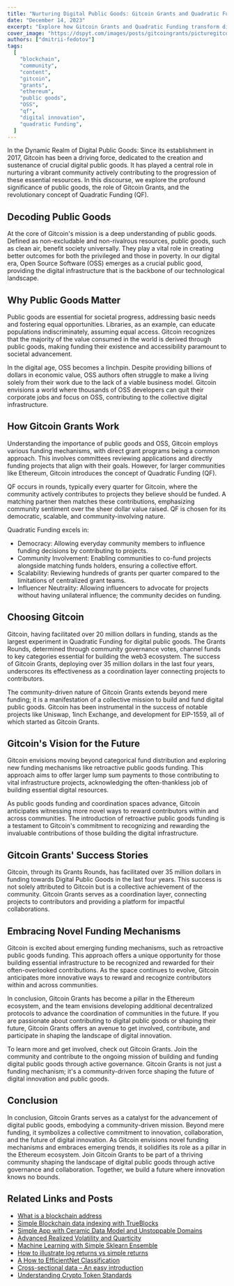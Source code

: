 ```yaml
---
title: "Nurturing Digital Public Goods: Gitcoin Grants and Quadratic Funding"
date: "December 14, 2023"
excerpt: "Explore how Gitcoin Grants and Quadratic Funding transform digital public goods. Discover how Gitcoin empowers communities to collaboratively fund and build."
cover_image: "https://dspyt.com/images/posts/gitcoingrants/picturegitcoin.webp"
authors: ["dmitrii-fedotov"]
tags:
  [
    "blockchain",
    "community",
    "content",
    "gitcoin",
    "grants",
    "ethereum",
    "public goods",
    "OSS",
    "qf",
    "digital innovation",
    "quadratic Funding",
  ]
---
```


In the Dynamic Realm of Digital Public Goods:
Since its establishment in 2017, Gitcoin has been a driving force, dedicated to the creation and sustenance of crucial digital public goods. It has played a central role in nurturing a vibrant community actively contributing to the progression of these essential resources. In this discourse, we explore the profound significance of public goods, the role of Gitcoin Grants, and the revolutionary concept of Quadratic Funding (QF).

## Decoding Public Goods

At the core of Gitcoin's mission is a deep understanding of public goods. Defined as non-excludable and non-rivalrous resources, public goods, such as clean air, benefit society universally. They play a vital role in creating better outcomes for both the privileged and those in poverty. In our digital era, Open Source Software (OSS) emerges as a crucial public good, providing the digital infrastructure that is the backbone of our technological landscape.

## Why Public Goods Matter

Public goods are essential for societal progress, addressing basic needs and fostering equal opportunities. Libraries, as an example, can educate populations indiscriminately, assuming equal access. Gitcoin recognizes that the majority of the value consumed in the world is derived through public goods, making funding their existence and accessibility paramount to societal advancement.

In the digital age, OSS becomes a linchpin. Despite providing billions of dollars in economic value, OSS authors often struggle to make a living solely from their work due to the lack of a viable business model. Gitcoin envisions a world where thousands of OSS developers can quit their corporate jobs and focus on OSS, contributing to the collective digital infrastructure.

## How Gitcoin Grants Work

Understanding the importance of public goods and OSS, Gitcoin employs various funding mechanisms, with direct grant programs being a common approach. This involves committees reviewing applications and directly funding projects that align with their goals. However, for larger communities like Ethereum, Gitcoin introduces the concept of Quadratic Funding (QF).

QF occurs in rounds, typically every quarter for Gitcoin, where the community actively contributes to projects they believe should be funded. A matching partner then matches these contributions, emphasizing community sentiment over the sheer dollar value raised. QF is chosen for its democratic, scalable, and community-involving nature.

Quadratic Funding excels in:

- Democracy: Allowing everyday community members to influence funding decisions by contributing to projects.
- Community Involvement: Enabling communities to co-fund projects alongside matching funds holders, ensuring a collective effort.
- Scalability: Reviewing hundreds of grants per quarter compared to the limitations of centralized grant teams.
- Influencer Neutrality: Allowing influencers to advocate for projects without having unilateral influence; the community decides on funding.

## Choosing Gitcoin

Gitcoin, having facilitated over 20 million dollars in funding, stands as the largest experiment in Quadratic Funding for digital public goods. The Grants Rounds, determined through community governance votes, channel funds to key categories essential for building the web3 ecosystem. The success of Gitcoin Grants, deploying over 35 million dollars in the last four years, underscores its effectiveness as a coordination layer connecting projects to contributors.

The community-driven nature of Gitcoin Grants extends beyond mere funding; it is a manifestation of a collective mission to build and fund digital public goods. Gitcoin has been instrumental in the success of notable projects like Uniswap, 1inch Exchange, and development for EIP-1559, all of which started as Gitcoin Grants.

## Gitcoin's Vision for the Future

Gitcoin envisions moving beyond categorical fund distribution and exploring new funding mechanisms like retroactive public goods funding. This approach aims to offer larger lump sum payments to those contributing to vital infrastructure projects, acknowledging the often-thankless job of building essential digital resources.

As public goods funding and coordination spaces advance, Gitcoin anticipates witnessing more novel ways to reward contributors within and across communities. The introduction of retroactive public goods funding is a testament to Gitcoin's commitment to recognizing and rewarding the invaluable contributions of those building the digital infrastructure.

## Gitcoin Grants' Success Stories

Gitcoin, through its Grants Rounds, has facilitated over 35 million dollars in funding towards Digital Public Goods in the last four years. This success is not solely attributed to Gitcoin but is a collective achievement of the community. Gitcoin Grants serves as a coordination layer, connecting projects to contributors and providing a platform for impactful collaborations.

## Embracing Novel Funding Mechanisms

Gitcoin is excited about emerging funding mechanisms, such as retroactive public goods funding. This approach offers a unique opportunity for those building essential infrastructure to be recognized and rewarded for their often-overlooked contributions. As the space continues to evolve, Gitcoin anticipates more innovative ways to reward and recognize contributors within and across communities.

In conclusion, Gitcoin Grants has become a pillar in the Ethereum ecosystem, and the team envisions developing additional decentralized protocols to advance the coordination of communities in the future. If you are passionate about contributing to digital public goods or shaping their future, Gitcoin Grants offers an avenue to get involved, contribute, and participate in shaping the landscape of digital innovation.

To learn more and get involved, check out Gitcoin Grants. Join the community and contribute to the ongoing mission of building and funding digital public goods through active governance. Gitcoin Grants is not just a funding mechanism; it's a community-driven force shaping the future of digital innovation and public goods.

## Conclusion

In conclusion, Gitcoin Grants serves as a catalyst for the advancement of digital public goods, embodying a community-driven mission. Beyond mere funding, it symbolizes a collective commitment to innovation, collaboration, and the future of digital innovation. As Gitcoin envisions novel funding mechanisms and embraces emerging trends, it solidifies its role as a pillar in the Ethereum ecosystem. Join Gitcoin Grants to be part of a thriving community shaping the landscape of digital public goods through active governance and collaboration. Together, we build a future where innovation knows no bounds.

## Related Links and Posts

- [What is a blockchain address](https://dspyt.com/what-is-blockchain-address)
- [Simple Blockchain data indexing with TrueBlocks](https://dspyt.com/blockchain-data-indexer-with-trueblocks)
- [Simple App with Ceramic Data Model and Unstoppable Domains](https://dspyt.com/simple-app-with-ceramic-data-model-and-unstoppable-domains)
- [Advanced Realized Volatility and Quarticity](https://dspyt.com/advanced-realized-volatility-and-quarticity)
- [Machine Learning with Simple Sklearn Ensemble](https://dspyt.com/machine-learning-simple-sklearn-ensemble)
- [How to illustrate log returns vs simple returns](https://dspyt.com/simple-returns-log-return-and-volatility-simple-introduction)
- [A How to EfficientNet Classification](https://dspyt.com/efficientnet-classification)
- [Cross-sectional data – An easy introduction](https://dspyt.com/cross-sectional-data-an-easy-introduction)
- [Understanding Crypto Token Standards](https://dspyt.com/understanding-crypto-token-standards)
